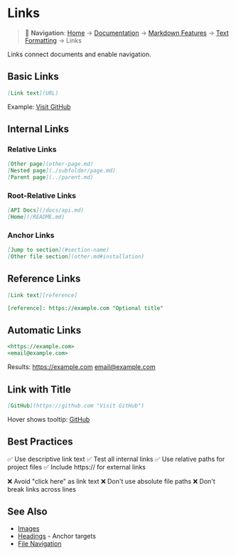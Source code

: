# Links

> 📍 **Navigation**: [Home](../../../README.md) → [Documentation](../../README.md) → [Markdown Features](../) → [Text Formatting](./) → Links

Links connect documents and enable navigation.

## Basic Links

```markdown
[Link text](URL)
```

Example:
[Visit GitHub](https://github.com)

## Internal Links

### Relative Links

```markdown
[Other page](other-page.md)
[Nested page](./subfolder/page.md)
[Parent page](../parent.md)
```

### Root-Relative Links

```markdown
[API Docs](/docs/api.md)
[Home](/README.md)
```

### Anchor Links

```markdown
[Jump to section](#section-name)
[Other file section](other.md#installation)
```

## Reference Links

```markdown
[Link text][reference]

[reference]: https://example.com "Optional title"
```

## Automatic Links

```markdown
<https://example.com>
<email@example.com>
```

Results:
<https://example.com>
<email@example.com>

## Link with Title

```markdown
[GitHub](https://github.com "Visit GitHub")
```

Hover shows tooltip: [GitHub](https://github.com "Visit GitHub")

## Best Practices

✅ Use descriptive link text
✅ Test all internal links
✅ Use relative paths for project files
✅ Include https:// for external links

❌ Avoid "click here" as link text
❌ Don't use absolute file paths
❌ Don't break links across lines

## See Also

- [Images](images.md)
- [Headings](headings.md) - Anchor targets
- [File Navigation](../../user-guide/file-navigation.md)
